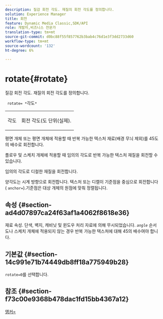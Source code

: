 ```yaml
---
description: 질감 회전 각도. 재질의 회전 각도를 정의합니다.
solution: Experience Manager
title: 회전
feature: Dynamic Media Classic,SDK/API
role: 개발자,비즈니스 전문가
translation-type: tm+mt
source-git-commit: d0bc88f55f857762b3bab4c76d1e3f3dd2733d60
workflow-type: tm+mt
source-wordcount: '132'
ht-degree: 6%

---
```



# rotate{#rotate}

질감 회전 각도. 재질의 회전 각도를 정의합니다.

` rotate= *`각도`*`

<table id="simpletable_F1A87ECD86E8429788825374A6882CB9"> 
 <tr class="strow"> 
  <td class="stentry"> <p> <span class="varname"> 각도 </span> </p> </td> 
  <td class="stentry"> <p>회전 각도(도 단위(실제). </p> </td> 
 </tr> 
</table>

평면 개체 또는 평면 개체에 적용할 때 반복 가능한 텍스처 재료(배경 무늬 제외)를 45도의 배수로 회전합니다.

플로우 및 스케치 개체에 적용할 때 임의의 각도로 반복 가능한 텍스처 재질을 회전할 수 있습니다.

임의의 각도로 디컬한 재질을 회전합니다.

양각도는 시계 방향으로 회전합니다. 텍스처 또는 디캘이 기준점을 중심으로 회전합니다( `anchor=`).기준점은 대상 개체의 원점에 맞춰 정렬됩니다.

## 속성 {#section-ad4d07897ca24f63af1a4062f8618e36}

재료 속성. 단색, 벽지, 캐비닛 및 윈도우 처리 자료에 의해 무시되었습니다. *`angle`* 순서도나 스케치 개체에 적용되지 않는 경우 반복 가능한 텍스처에 대해 45의 배수여야 합니다.

## 기본값 {#section-14c991e71b74449db8ff18a775949b28}

`rotate=0`를 선택합니다.

## 참조 {#section-f73c00e9368b478dac1fd15bb4367a12}

[앵커=](../../../../../ir-api/http-protocol/image-rendering-api-ref/c-ir-http-protocol-ref/c-ir-http-protocol-command-reference/r-ir-http-anchor.md#reference-d53923d785c9442997dc7f2199524c26)
